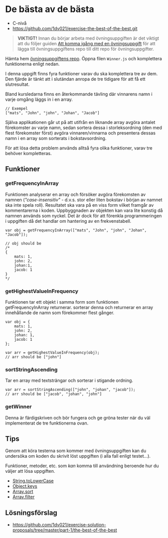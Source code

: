 # <i class="fa fa-laptop"></i> De bästa av de bästa
<ul class="fa-ul fa-border exercise-info">
  <li><i class="fa-li fa fa-signal level-a"></i>C-nivå</li>
  <li><i class="fa-li fa fa-github"></i><a href="https://github.com/1dv021/exercise-the-best-of-the-best.git">https://github.com/1dv021/exercise-the-best-of-the-best.git</a></li>
</ul>

><i class="fa fa-warning"></i> __VIKTIGT!__ Innan du börjar arbeta med övningsuppgiften är det viktigt att du följer guiden [Att komma igång med en övningsuppgift](https://coursepress.gitbooks.io/1dv021/content/guider/att-komma-igang-med-en-ovningsuppgift/) för att lägga till övningsuppgiftens repo till ditt repo för övningsuppgifter.

Hämta hem [övningsuppgiftens repo](https://github.com/1dv021/exercise-the-best-of-the-best.git). Öppna filen `Winner.js` och komplettera funktionerna enligt nedan.

I denna uppgift finns fyra funktioner varav du ska komplettera tre av dem. Den fjärde är tänkt att i slutändan anropa de tre tidigare för att få ett slutresultat.

Bland kursledarna finns en återkommande tävling där vinnarens namn i varje omgång läggs in i en array.

```
// Exempel
["mats", "John", "john", "Johan", "Jacob"]
```

Själva applikationen går ut på att utifrån en liknande array avgöra antalet förekomster av varje namn, sedan sortera dessa i storleksordning (den med flest förekomster först) avgöra vinnaren/vinnarna och presentera dessas namn i en array som sorterats i bokstavsordning.

För att lösa detta problem används alltså fyra olika funktioner, varav tre behöver kompletteras.

## Funktioner

### getFrequencyInArray
Funktionen analyserar en array och försöker avgöra förekomsten av namnen (_"case-insensitiv"_ - d.v.s. stor eller liten bokstav i början av namnet ska inte spela roll). Resultatet ska vara på en viss form vilket framgår av kommentarerna i koden. Uppbyggnaden av objekten kan vara lite konstig då namnen används som nyckel. Det är dock för att förenkla programmeringen i uppgiften då det handlar om hantering av en frekvenstabell.

```
var obj = getFrequencyInArray(["mats", "John", "john", "Johan", "Jacob"]);

// obj should be
/*
{
    mats: 1,
    john: 2,
    johan:1,
    jacob: 1
}
*/
```

### getHighestValueInFrequency
Funktionen tar ett objekt i samma form som funktionen getFrequencyInArray returnerar. sorterar denna och returnerar en array innehållande de namn som förekommer flest gånger.


```
var obj = {
    mats: 1,
    john: 2,
    johan: 1,
    jacob: 1
};

var arr = getHighestValueInFrequency(obj);
// arr should be ["john"]
```

### sortStringAscending
Tar en array med textsträngar och sorterar i stigande ordning.

```
var arr = sortStringAscending(["john", "johan", "jacob"]);
// arr should be ["jacob", "johan", "john"]
```

### getWinner
Denna är färdigskriven och bör fungera och ge gröna tester när du väl implementerat
de tre funktionerna ovan.

## <i class="fa fa-lightbulb-o"></i> Tips
Genom att köra testerna som kommer med övningsuppgiften kan du undersöka om koden du skrivit löst uppgiften (i alla fall enligt testet...).

Funktioner, metoder, etc. som *kan* komma till användning beroende hur du väljer att lösa uppgiften.

- [String.toLowerCase](https://developer.mozilla.org/en-US/docs/Web/JavaScript/Reference/Global_Objects/String/toLowerCase)
- [Object.keys](https://developer.mozilla.org/en-US/docs/Web/JavaScript/Reference/Global_Objects/Object/keys)
- [Array.sort](https://developer.mozilla.org/en-US/docs/Web/JavaScript/Reference/Global_Objects/Array/sort)
- [Array.filter](https://developer.mozilla.org/en-US/docs/Web/JavaScript/Reference/Global_Objects/Array/filter)

## <i class="fa fa-flask"></i> Lösningsförslag
<ul class="fa-ul fa-border exercise-info">
  <li><i class="fa-li fa fa-github"></i><a href="https://github.com/1dv021/exercise-solution-proposals/tree/master/part-1/the-best-of-the-best">https://github.com/1dv021/exercise-solution-proposals/tree/master/part-1/the-best-of-the-best</a></li>
</ul>
